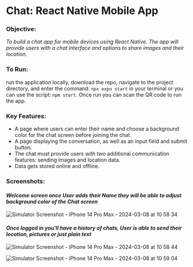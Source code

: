# **Chat: React Native Mobile App**

### **Objective:**
_To build a chat app for mobile devices using React Native. The app will
provide users with a chat interface and options to share images and their
location._

### **To Run:**
run the application locally, download the repo, navigate to the project directory, and enter the command: `npx expo start` in your terminal or you can use the script: `npm start`. Once run you can scan the QR code to run the app.

### **Key Features:**
* A page where users can enter their name and choose a background color for the chat screen before joining the chat.
* A page displaying the conversation, as well as an input field and submit button.
* The chat must provide users with two additional communication features: sending images and location data.
* Data gets stored online and offline.

### **Screenshots:**

#### **_Welcome screen once User adds their Name they will be able to adjust background color of the Chat screen_**
![Simulator Screenshot - iPhone 14 Pro Max - 2024-03-08 at 10 58 34](https://github.com/mattsperez/Chat-App/assets/131983739/e9d2d1d3-1175-4595-b387-f103ecfd00df)

#### **_Once logged in you'll have a history of chats, User is able to send their location, pictures or just plain text_**
![Simulator Screenshot - iPhone 14 Pro Max - 2024-03-08 at 10 58 44](https://github.com/mattsperez/Chat-App/assets/131983739/56c77048-5a01-4070-909b-d9df8249ae08)

![Simulator Screenshot - iPhone 14 Pro Max - 2024-03-08 at 10 59 04](https://github.com/mattsperez/Chat-App/assets/131983739/9ea45a0c-fdc5-451a-afbd-251d39e1ba2a)

